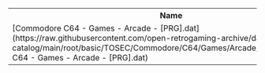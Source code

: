 <table>
<tr><th>Name</th><th>Size</th></tr>
<tr><td>[Commodore C64 - Games - Arcade - [PRG].dat](https://raw.githubusercontent.com/open-retrogaming-archive/dat-catalog/main/root/basic/TOSEC/Commodore/C64/Games/Arcade/[PRG]/Commodore C64 - Games - Arcade - [PRG].dat)</td><td>2373107</td></tr>
</table>
